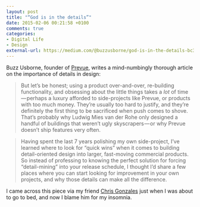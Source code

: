 ```yaml
---
layout: post
title: "“God is in the details”"
date: 2015-02-06 00:21:58 +0100
comments: true
categories: 
- Digital Life
- Design
external-url: https://medium.com/@buzzusborne/god-is-in-the-details-bc3a9a9a5d88
---
```


Buzz Usborne, founder of [Prevue](https://prevue.it/), writes a mind-numbingly thorough article on the importance of details in design:

> But let’s be honest; using a product over-and-over, re-building functionality, and obsessing about the little things takes a _lot_ of time — perhaps a luxury afforded to side-projects like Prevue, or products with too much money. They’re usually too hard to justify, and they’re definitely the first thing to be sacrificed when push comes to shove. That’s probably why Ludwig Mies van der Rohe only designed a handful of buildings that weren’t ugly skyscrapers — or why Prevue doesn’t ship features very often.

> Having spent the last 7 years polishing my own side-project, I’ve learned where to look for “quick wins” when it comes to building detail-oriented design into larger, fast-moving commercial products. So instead of professing to knowing the perfect solution for forcing “detail-mining” into your release schedule, I thought I’d share a few places where you can start looking for improvement in your own projects, and why those details can make all the difference.

I came across this piece via my friend [Chris Gonzales](http://www.sparkjournal.net/journal/2015/2/god-is-in-the-details) just when I was about to go to bed, and now I blame him for my insomnia.